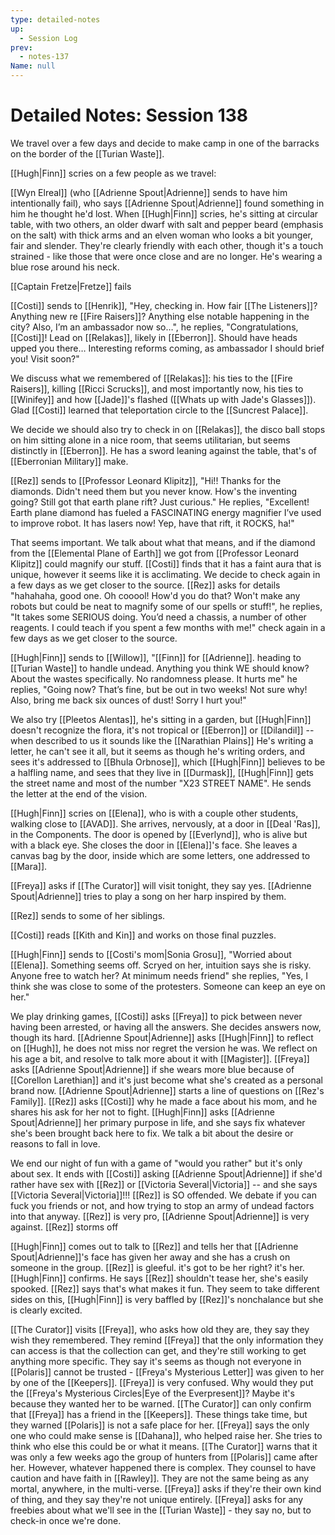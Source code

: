 ```yaml
---
type: detailed-notes
up:
  - Session Log
prev:
  - notes-137
Name: null
---
```

# Detailed Notes: Session 138

We travel over a few days and decide to make camp in one of the barracks on the border of the [[Turian Waste]]. 

[[Hugh|Finn]] scries on a few people as we travel:

[[Wyn Elreal]] (who [[Adrienne Spout|Adrienne]] sends to have him intentionally fail), who says [[Adrienne Spout|Adrienne]] found something in him he thought he'd lost. When [[Hugh|Finn]] scries, he's sitting at circular table, with two others, an older dwarf with salt and pepper beard (emphasis on the salt) with thick arms and an elven woman who looks a bit younger, fair and slender. They're clearly friendly with each other, though it's a touch strained - like those that were once close and are no longer. He's wearing a blue rose around his neck. 

[[Captain Fretze|Fretze]] fails

[[Costi]] sends to [[Henrik]], "Hey, checking in. How fair [[The Listeners]]? Anything new re [[Fire Raisers]]? Anything else notable happening in the city? Also, I’m an ambassador now so…", he replies, "Congratulations, [[Costi]]! Lead on [[Relakas]], likely in [[Eberron]]. Should have heads upped you there… Interesting reforms coming, as ambassador I should brief you! Visit soon?" 

We discuss what we remembered of [[Relakas]]: his ties to the [[Fire Raisers]], killing [[Ricci Scrucks]], and most importantly now, his ties to [[Winifey]] and how [[Jade]]'s flashed ([[Whats up with Jade's Glasses]]). Glad [[Costi]] learned that teleportation circle to the [[Suncrest Palace]]. 

We decide we should also try to check in on [[Relakas]], the disco ball stops on him sitting alone in a nice room, that seems utilitarian, but seems distinctly in [[Eberron]]. He has a sword leaning against the table, that's of [[Eberronian Military]] make.  

[[Rez]] sends to [[Professor Leonard Klipitz]], "Hi!! Thanks for the diamonds. Didn't need them but you never know. How's the inventing going? Still got that earth plane rift? Just curious." He replies, "Excellent! Earth plane diamond has fueled a FASCINATING energy magnifier I’ve used to improve robot. It has lasers now! Yep, have that rift, it ROCKS, ha!"

That seems important. We talk about what that means, and if the diamond from the [[Elemental Plane of Earth]] we got from [[Professor Leonard Klipitz]] could magnify our stuff. [[Costi]] finds that it has a faint aura that is unique, however it seems like it is acclimating. We decide to check again in a few days as we get closer to the source. [[Rez]] asks for details "hahahaha, good one. Oh cooool! How'd you do that? Won't make any robots but could be neat to magnify some of our spells or stuff!", he replies, "It takes some SERIOUS doing. You’d need a chassis, a number of other reagents. I could teach if you spent a few months with me!" check again in a few days as we get closer to the source. 

[[Hugh|Finn]] sends to [[Willow]], "[[Finn]] for [[Adrienne]]. heading to [[Turian Waste]] to handle undead. Anything you think WE should know? About the wastes specifically. No randomness please. It hurts me" he replies, "Going now? That’s fine, but be out in two weeks! Not sure why! Also, bring me back six ounces of dust! Sorry I hurt you!"

We also try [[Pleetos Alentas]], he's sitting in a garden, but [[Hugh|Finn]] doesn't recognize the flora, it's not tropical or [[Eberron]] or [[Dilandil]] -- when described to us it sounds like the [[Narathian Plains]] He's writing a letter, he can't see it all, but it seems as though he's writing orders, and sees it's addressed to [[Bhula Orbnose]], which [[Hugh|Finn]] believes to be a halfling name, and sees that they live in [[Durmask]], [[Hugh|Finn]] gets the street name and most of the number "X23 STREET NAME". He sends the letter at the end of the vision. 

[[Hugh|Finn]] scries on [[Elena]], who is with a couple other students, walking close to [[AVAD]]. She arrives, nervously, at a door in [[Deal 'Ras]], in the Components. The door is opened by [[Everlynd]], who is alive but with a black eye. She closes the door in [[Elena]]'s face. She leaves a canvas bag by the door, inside which are some letters, one addressed to [[Mara]].

[[Freya]] asks if [[The Curator]] will visit tonight, they say yes. [[Adrienne Spout|Adrienne]] tries to play a song on her harp inspired by them.

[[Rez]] sends to some of her siblings. 

[[Costi]] reads [[Kith and Kin]] and works on those final puzzles. 

[[Hugh|Finn]] sends to [[Costi's mom|Sonia Grosu]], "Worried about [[Elena]]. Something seems off. Scryed on her, intuition says she is risky. Anyone free to watch her? At minimum needs friend" she replies, "Yes, I think she was close to some of the protesters. Someone can keep an eye on her."

We play drinking games, [[Costi]] asks [[Freya]] to pick between never having been arrested, or having all the answers. She decides answers now, though its hard. [[Adrienne Spout|Adrienne]] asks [[Hugh|Finn]] to reflect on [[Hugh]], he does not miss nor regret the version he was. We reflect on his age a bit, and resolve to talk more about it with [[Magister]]. [[Freya]] asks [[Adrienne Spout|Adrienne]] if she wears more blue because of [[Corellon Larethian]] and it's just become what she's created as a personal brand now. [[Adrienne Spout|Adrienne]] starts a line of questions on [[Rez's Family]]. [[Rez]] asks [[Costi]] why he made a face about his mom, and he shares his ask for her not to fight. [[Hugh|Finn]] asks [[Adrienne Spout|Adrienne]] her primary purpose in life, and she says fix whatever she's been brought back here to fix. We talk a bit about the desire or reasons to fall in love. 

We end our night of fun with a game of "would you rather" but it's only about sex. It ends with [[Costi]] asking [[Adrienne Spout|Adrienne]] if she'd rather have sex with [[Rez]] or [[Victoria Several|Victoria]] -- and she says [[Victoria Several|Victoria]]!!! [[Rez]] is SO offended. We debate if you can fuck you friends or not, and how trying to stop an army of undead factors into that anyway. [[Rez]] is very pro, [[Adrienne Spout|Adrienne]] is very against. [[Rez]] storms off

[[Hugh|Finn]] comes out to talk to [[Rez]] and tells her that [[Adrienne Spout|Adrienne]]'s face has given her away and she has a crush on someone in the group. [[Rez]] is gleeful. it's got to be her right? it's her. [[Hugh|Finn]] confirms. He says [[Rez]] shouldn't tease her, she's easily spooked. [[Rez]] says that's what makes it fun. They seem to take different sides on this, [[Hugh|Finn]] is very baffled by [[Rez]]'s nonchalance but she is clearly excited. 

[[The Curator]] visits [[Freya]], who asks how old they are, they say they wish they remembered. They remind [[Freya]] that the only information they can access is that the collection can get, and they're still working to get anything more specific. They say it's seems as though not everyone in [[Polaris]] cannot be trusted - [[Freya's Mysterious Letter]] was given to her by one of the [[Keepers]]. [[Freya]] is very confused. Why would they put the [[Freya's Mysterious Circles|Eye of the Everpresent]]? Maybe it's because they wanted her to be warned. [[The Curator]] can only confirm that [[Freya]] has a friend in the [[Keepers]]. These things take time, but they warned [[Polaris]] is not a safe place for her. [[Freya]] says the only one who could make sense is [[Dahana]], who helped raise her. She tries to think who else this could be or what it means. [[The Curator]] warns that it was only a few weeks ago the group of hunters from [[Polaris]] came after her. However, whatever happened there is complex. They counsel to have caution and have faith in [[Rawley]]. They are not the same being as any mortal, anywhere, in the multi-verse. [[Freya]] asks if they're their own kind of thing, and they say they're not unique entirely. [[Freya]] asks for any freebies about what we'll see in the [[Turian Waste]] - they say no, but to check-in once we're done. 























